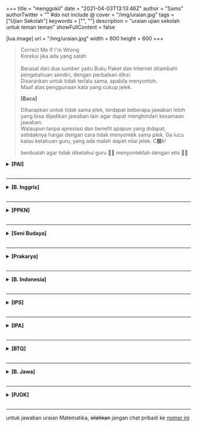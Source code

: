 +++
title = "menggokil"
date = "2021-04-03T13:13:46Z"
author = "Sams"
authorTwitter = "" #do not include @
cover = "/img/uraian.jpg"
tags = ["Ujian Sekolah"]
keywords = ["", ""]
description = "uraian ujian sekolah untuk teman teman"
showFullContent = false

[lua.image]
url = "/img/uraian.jpg"
width = 800
height = 600
+++
> Correct Me If I'm Wrong<br>
> Koreksi jika ada yang salah<br><br>
> Berasal dari dua sumber yaitu Buku Paket dan Internet ditambahi pengetahuan sendiri, dengan perbaikan diksi.<br>
> Disarankan untuk tidak terlalu sama, apabila menyontoh.<br>
> Maaf atas penggunaan kata yang cukup jelek.

> <b>[Baca]</b>
>
> Diharapkan untuk tidak sama plek, terdapat beberapa jawaban lebih yang bisa dijadikan jawaban lain agar dapat menghindari kesamaan jawaban. <br>
> Walaupun tanpa apresiasi dan benefit apapun yang didapat, setidaknya hargai dengan cara tidak menyontek sama plek. Ga lucu kalau ketahuan guru, yang ada malah dapet nilai jelek. C🅾️k! 
>
> berdoalah agar tidak diketahui guru 🙏🏿
> menyonteklah dengan etis 👊🏿

<details>
<summary><b>[PAI]</b></summary>
<br>
1. Allah akan memberikan kepada orang orang yang beriman pahala yang besar<br><br><hr>
2. Hikmah Iman kepada rasul, yaitu :<br>
A. Menjadikan rasul sebagai suri teladan dalam hidup<br>
B. Mencintai rasul dengan cara mengikuti dan mengamalkan ajarannya<br>
C. Dengan beriman kepada rasul, maka makin sempurna imannya<br>
D. Mendorong diri untuk melakukan kebaikan-kebaikan
<blockquote>
Alternatif jawaban :<br>
> Menyadari bahwa hakikat dirinya adalah makhluk (ciptaan) Allah<br>
> Menegakkan agama Allah Ta’ala dengan syariat yang diajarkannya <br>
> Terdorong untuk menjadikan rasul-rasul Allah contoh dalam menjalankan hidup<br><br> 
</blockquote>
3. tiga syarat diterimanya amal sholeh, antara lain :<br>
A. Beriman dan bertaqwa<br>
B. Melakukan dengan ikhlas<br>
C. Mengikuti dan melaksanakan ajaran Rasulallah<br><br><hr>
4. Sebesar 10% dari hasil pertanian sesuai dengan ketentuan untuk sawah yang memanfaatkan air hujan sebagai sumber air, dalam hal ini jumlahnya sebesar 150 kg<br><br><hr>
5. Demak merupakan kerajaan Islam pertama di Pulau Jawa. Di samping sebagai pusat pemerintahan, demak sekaligus pusat penyebaran agama Islam di Pulau Jawa. Salah satu rintangan para wali adalah masih kuatnya pengaruh Hindu dan Buddha di Demak pada waktu itu. Pada akhirnya Islam dapat diterima melalui pendekatan dengan dakwah melalui adat atau budaya yang ada. Untuk itu setiap tanggal 10 dzulhijjah Umat Islam memperingati Hari Raya Idul Adha dengan melaksanakan sholat Ied, penyembelihan hewan kemudian dilanjutkan dengan Grebeg Besar Demak. Pada waktu itu, di Masjid Agunh Demak diselenggarakan keramaian yang disisipi syair syair Islam<br>
</details>
<br><hr>

<details>
<summary><b>[B. Inggris]</b></summary>
<br>
1. No, it does not. They are invertebrate animals. This means that unlike fish or people, they have no backbones. In fact, they have no bones at all<br><br><hr>
2. Because they are made almost entirely of water<br><br><hr>
3. Explain to the readers about jellyfish in general<br><br><hr>
4. Salt water, fresh water, tropical seas, and icy waters near the south and north poles<br><br><hr>
5. Jellyfish
</details>
<br><hr>

<details>
<summary><b>[PPKN]</b></summary>
<br>
1. Rumusan dasar negara yang diajukan oleh Soepomo, antara lain :<br>
A. Persatuan<br>
B. Kekeluargaan<br>
C. Keseimbangan lahir dan batin<br>
D. Musyawarah<br>
E. Keadilan rakyat<br><br><hr>
2. Empat pokok pikiran pembukaaan UUD 1945, yaitu :<br>
A. Pokok pikiran pertama, negara melindungi segenap bangsa Indonesia dan seluruh tumpah darah Indonesia dengan berdasar atas persatuan. <br><br>
Pokok pikiran pertama menegaskan bahwa negara mengatasi segala macam paham golongan dan paham individualistis, serta penyelenggara negara dan setiap warga negara wajib mengutamakan kepentingan negara di atas kepentingan golongan atau individu<br><br>
B. Pokok pikiran kedua, negara hendak mewujudkan keadilan sosial bagi seluruh rakyat Indonesia. <br><br>
Pokok pikiran kedua memiliki makna bahwasanya penyelenggara negara dapat menentukan jalan serta aturan yang harus dilaksanakan menurut Undang Undang Dasar untuk mencapai tujuan memajukan kesejahteraan umum yang berkeadilan<br><br>
C. Pokok pikiran ketiga, negara yang berkedaulatan rakyat, berdasarkan atas kerakyatan dan permusyawaratan/perwakilan. <br><br>
Pokok pikiran ketiga menyatakan bahwa kedaulatan berada di tangan masyarakat. Serta pokok pikiran ini sesuai dengan masyarakat Indonesia yang mengedepankan musyawarah untuk mufakat dalam penyelesaian masalah<br><br>
D. Pokok pikiran keempat, negara berdasarkan atas Ketuhanan Yang Maha Esa, menurut dasar kemanusiaan yang adil dan beradab.<br><br>
Pokok pikiran keempat menegaskan ketakwaan terhadap tuhan, serta menjunjung tinggi martabat manusia atau nilai kemanusiaan yang luhur<br><br><hr>
3. Empat pengertian teori kedaulatan, yaitu :<br>
A. Teori Kedaulatan Tuhan<br>
Teori kedaulatan Tuhan merupakan teori kedaulatan yang mengajarkan bahwa negara atau pemerintah mendapat kekuasaan tertinggi dari Tuhan, kekuasaan yang berasal dari Tuhan itu diberikan kepada tokoh tokoh terpilih yang menjadi pemimpin negara dan berperan selaku wakil Tuhan di dunia<br><br>
B. Teori Kedaulatan Raja<br>
Teori Kedaulatan Raja adalah teori yang mengajarkan bahwa kekuasaan tertinggi dalam suatu negara berada di tangan Raja<br><br>
C. Teori Kedaulatan Negara<br>
Teori kedaulatan negara adalah teori yang mengajarkan bahwa kekuasaan tertinggi berada di suatu negara, timbul bersamaan dengan berdirinya suatu negara, hukum dan konstitusi lahir menurut kehendak negara dan diabdikan kepada kepentingan negara<br><br>
D. Teori Kedaulatan Rakyat<br>
Teori kedaulatan rakyat adalah teori yang beranggapan bahwa kekuasaan tertinggi berada di tangan rakyat dan terbentuk atas perjanjian masyarakat, serta memberikan sebagian kekuasaan kepada penguasa yang terpilih dengan melindungi hak hak Rakyat
<blockquote>
Alternatif jawaban :<br>
> Teori Kedaulatan Hukum<br>
Teori Kedaulatan Hukum adalah teori yang mengajarkan bahwa hukum merupakan kekuasaan tertinggi, kekuasaan pemerintah berasal dari hukum dan hukum yang membimbing kekuasaan pemerintah
</blockquote>
4. Menurut saya teori kedaulatan rakyat sesuai dengan Bangsa Indonesia. Pemilu, Lembaga perwakilan rakyat, badan majelis pengawal pemerintah, dan susunan kekuasaan majelis berdasarkan UU merupakan perwujudan dari ajaran teori kedaulatan rakyat. Pemilu sendiri merupakan perwujudan kekuasaan rakyat yang memilih pemegang kekuasaan. Lembaga perwakilan rakyat serta badan majelis pengawal pemerintah yang memberikan hak hak rakyat sebagai pemegang kekuasaan tertinggi. Kemudian, susunan kekuasaan majelis yang berdasarkan UU adalah perwujudan dari perjanjian masyarakat yang merupakan dasar teori ini<br><br><hr>
5. Salah satu hal yang bisa dilakukan untuk bela negara sebagai generasi muda dalam kehidupan sehari hari adalah dengan cara menumbuhkan keaktifan dalam berperan aktif untuk mewujudkan kemajuan bangsa dan negara<br><br>
</details>
<br><hr>

<details>
<summary><b>[Seni Budaya]</b></summary>
<br>
1. Lima alat musik ritmis, antara lain :<br>
A. Konga<br>
B. Marakas<br>
C. Tamborin<br>
D. Drum<br>
E. Triangle
<blockquote>
Alternatif jawaban :<br>
> Ketipung <br>
> Tifa <br>
> Rebana <br>
> Kastanyet <br>
> Djembe <br>
</blockquote>
2. Ciri ciri musik pop, yaitu :<br>
A. Memiliki melodi yang mudah dicerna<br>
B. Memiliki lirik dengan kata-kata sederhana dan mudah dipahami<br>
C. Memiliki harmoni yang tidak terlalu rumit, namun memiliki tempo yang cukup bervariasi<br>
D. Alat musik yang biasanya digunakan untuk jenis musik pop antara lain gitar, bass, piano, drum dan keyboard
<blockquote>
Alternatif jawaban :<br>
> Mudah dikombinasikan dengan genre musik yang lain dan menghasilkan genre baru yang lebih segar<br>
> Terkadang lirik lagu pop disesuaikan dengan isu atau tren yang sedang populer<br>
</blockquote>
3. Lima tema dalam karya seni rupa murni, yaitu :<br>
A. Hubungan manusia dengan dirinya<br>
B. Hubungan manusia dengan manusia lain<br>
C. Hubungan manusia dengan alam sekitar<br>
D. Hubungan manusia dengan aktifitasnya <br>
E. Hubungan manusia dengan imajinasinya<br><br><hr>
4. Lima teknik dalam membuat patung, yaitu :<br>
A. Teknik pahat, yaitu mengurangi bahan menggunakan alat pahat<br>
B. Teknik butsir, yaitu membentuk benda dengan mengurangi dan menambah benda<br>
C. Teknik cor, yaitu membuat karya seni dengan membuat alat cetakan, kemudian dituangkan bahan berupa semen, gips, dan bahan sebagainya sehingga menghasilkan bentuk yang diinginkan<br>
D. Teknik cetak, yaitu membuat karya seni dengan cara membuat cetakan terlebih dahulu<br>
E. Teknik Assembling (merakit) adalah membuat sambungan dari beberapa material seperti besi, logam, kertas, kayu maupun tekstil. Bisa disambung dengan cara las listrik atau dengan lem untuk mendapatkan bentuk tertentu<br><br><hr>
5. Lima bahan alam dan buatan dalam membuat seni grafis cetak tinggi, antara lain :<br><br>
Bahan alam,<br>
A. Batang daun pisang<br>
B. Kulit pohon<br>
C. Daun<br>
D. Buah <br>
E. Kayu<br><br>
Bahan buatan,<br>
A. Aluminium <br>
B. Cat minyak<br>
C. Tinta<br>
D. Kertas karton <br>
E. Kertas gambar<br><br>
</details>
<br><hr>

<details>
<summary><b>[Prakarya]</b></summary>
<br>
catatan: aku kurang dapat memahami soal nomor 1, kemungkinan soal memang tidak jelas/lengkap. Asumsikan saja soal mengenai "Serat alam yang terdapat di Indonesia" <br><br>
1. Beberapa serat alam yang terdapat di Indonesia, antara lain :<br>
A. Serat sutra dari kepompong ulat sutra (Hewan)<br>
B. Serat wol dari bulu domba (Hewan)<br>
C. Serat ilalang dari rumput ilalang (Tumbuhan)<br>
D. Serat pelepah pisang dari pelepah pisang (Tumbuhan)
<blockquote>
Alternatif jawaban :<br>
> Serat serabut kelapa dari buah kelapa (Tumbuhan)<br>
> Serat eceng gondok dari eceng gondok (Tumbuhan) <br>
</blockquote>
2. Empat fungsi utama kemasan yaitu :<br>
A. Menjual produk<br>
Produk yang dikemas nilai jualnya lebih tinggi dari pada produk yang tidak dikemas. Selain itu kemasan yang menarik dapat menambah daya tarik pembeli<br><br>
B. Melindungi produk<br>
Kemasan dapat melindungi produk dari hal yang dapat terjadi di luar kemasan, seperti panas, kelembapan udara, oksigen, benturan, dan hal lainnya yang dapat merusak dan menurunkan kualitas produk<br><br>
C. Memudahkan penggunaan produk<br>
Dengan adanya kemasan, produk dapat dikemas dengan rapi dalam satu kemasan. Serta dapat memudahkan penggunaan produk itu sendiri <br><br>
D. Menambahkan keindahan tampilan produk<br>
Produk yang dikemas akan memberikan kesan keindahan dan menarik<br><br>
<blockquote>
Alternatif jawaban :<br>
> Sebagai identitas produk<br>
dalam hal ini kemasan dapat digunakan sebagai alat komunikasi dan informasi kepada konsumen melalui label yang terdapat pada kemasan<br><br>
> Mewadahi produk<br>
Mewadahi produk selama distribusi dari produsen hingga ke konsumen, agar produk tidak tercecer, terutama untuk cairan, pasta, atau butiran<br><br>
> Memberikan nilai berbeda<br>
Memberikan nilai yang berbeda dari produk serupa sehingga dapat meningkatkan daya tarik calon pembeli
</blockquote>
3.

![makanan](/img/makanan.jpg)

<hr>
4. Hidroponik adalah salah satu metode dalam budidaya menanam dengan memanfaatkan air tanpa menggunakan media tanah dengan menekankan pada pemenuhan kebutuhan hara nutrisi bagi tanaman<br><br><hr>
5. Tiga bagian bagian dasar rumah, yaitu :<br>
A. Bagian Bawah/Dasar Rumah<br>
- Lantai<br><br>
B. Bagian Tengah/Ruangan Rumah<br>
- Dinding<br>
- Pintu  <br>
- Ruangan/Kamar<br><br>
C. Bagian Atas/Penutup Rumah<br>
- Atap<br>
</details>
<br><hr>

<details>
<summary><b>[B. Indonesia]</b></summary>
<br>
1. A. Simpulan cerita tersebut adalah setiap manusia pasti menemui masalah di dalam kehidupannya. Bagaimana cara mengatasi masalah tersebut tergantung manusia itu sendiri. Manusia itu sendiri yang menentukan mau menjadi lebih lemah, lebih baik, lebih kuat, atau menjadi sesuatu yang baru<br><br>
B. Hal hal yang terjadi menimpa kita. Akan tetapi, kitalah yang menentukan akan jadi apa<br><br><hr>
2. Mikir sendiri coy, cuman bikin pantun🙊<br>

[https://kuncitts.com/rima-kata.php](https://kuncitts.com/rima-kata.php) <br>
web itu bakal berguna buat cari kosa kata yang akhirannya sama (rima) <br><br>
Burung berkicau di pagi hari<br>
Seakan mengucapkan salam kepada kita<br>
...<br>
...<br><br><hr>
3. Ide pokok paragraf pertama adalah atlet atlet Indonesia meraih prestasi di Asian Games 2018<br><br>
Ide pokok padahal kedua adalah atlet atlet Indonesia masuk 10 besar, melebihi target yang dibebankan pemerintah<br><br><hr>
4. A. Watak agus adalah pemarah<br>
B. Kita tidak boleh main hakim sendiri dan menyalahkan orang lain tanpa bukti yang pasti<br><br><hr>
5. Karang sendiri coy, cuman teks deskripsi kok🐧
</details>
<br><hr>

<details>
<summary><b>[IPS]</b></summary>
<br>
ngantuk, Minggu langsung diupdate
</details>
<br><hr>

<details>
<summary><b>[IPA]</b></summary>
<br>
belum ujian, pasti segera diupdate apabila sudah selesai. 
</details>
<br><hr>

<details>
<summary><b>[BTQ]</b></summary>
<br>
belum ujian, pasti segera diupdate apabila sudah selesai. 
</details>
<br><hr>

<details>
<summary><b>[B. Jawa]</b></summary>
<br>
belum ujian, pasti segera diupdate apabila sudah selesai. 
</details>
<br><hr>

<details>
<summary><b>[PJOK]</b></summary>
<br>
belum ujian, pasti segera diupdate apabila sudah selesai. 
</details>
<br><hr>
untuk jawaban uraian Matematika, <strike>silahkan</strike> jangan chat pribadi ke <a href="https://wa.me/6282133059366"> nomor ini</a><br>